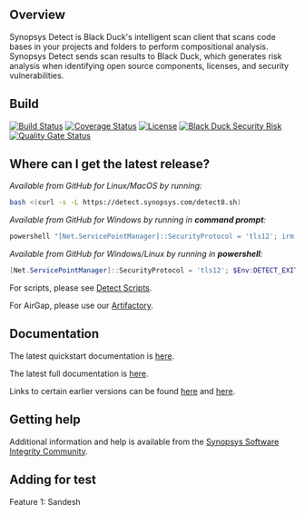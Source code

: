 ## Overview

Synopsys Detect is Black Duck's intelligent scan client that scans code bases in your projects and folders to perform compositional analysis. Synopsys Detect sends scan results to Black Duck, which generates risk analysis when identifying open source components, licenses, and security vulnerabilities.

## Build

[![Build Status](https://travis-ci.org/blackducksoftware/hub-gradle-plugin.svg?branch=master)](https://travis-ci.org/blackducksoftware/synopsys-detect)
[![Coverage Status](https://coveralls.io/repos/github/blackducksoftware/synopsys-detect/badge.svg?branch=master)](https://coveralls.io/github/blackducksoftware/synopsys-detect?branch=master)
[![License](https://img.shields.io/badge/License-Apache%202.0-blue.svg)](https://opensource.org/licenses/Apache-2.0)
[![Black Duck Security Risk](https://copilot.blackducksoftware.com/github/repos/blackducksoftware/synopsys-detect/branches/master/badge-risk.svg)](https://copilot.blackducksoftware.com/github/repos/blackducksoftware/synopsys-detect/branches/master)
[![Quality Gate Status](https://sonarcloud.io/api/project_badges/measure?project=com.synopsys.integration%3Asynopsys-detect&metric=alert_status)](https://sonarcloud.io/dashboard?id=com.synopsys.integration%3Asynopsys-detect)

## Where can I get the latest release?

*Available from GitHub for Linux/MacOS by running:*

```bash
bash <(curl -s -L https://detect.synopsys.com/detect8.sh)
```

*Available from GitHub for Windows by running in **command prompt**:*

```cmd
powershell "[Net.ServicePointManager]::SecurityProtocol = 'tls12'; irm https://detect.synopsys.com/detect8.ps1?$(Get-Random) | iex; detect"
```

*Available from GitHub for Windows/Linux by running in **powershell**:*
```powershell
[Net.ServicePointManager]::SecurityProtocol = 'tls12'; $Env:DETECT_EXIT_CODE_PASSTHRU=1; irm https://detect.synopsys.com/detect8.ps1?$(Get-Random) | iex; detect
```

For scripts, please see [Detect Scripts](https://github.com/synopsys-sig/synopsys-detect-scripts).

For AirGap, please use our [Artifactory](https://sig-repo.synopsys.com/webapp/#/artifacts/browse/tree/General/bds-integrations-release/com/synopsys/integration/synopsys-detect).

## Documentation

The latest quickstart documentation is [here](https://sig-product-docs.synopsys.com/bundle/integrations-detect/page/gettingstarted/quickstart.html).

The latest full documentation is [here](https://sig-product-docs.synopsys.com/bundle/integrations-detect/page/introduction.html).

Links to certain earlier versions can be found [here](https://community.synopsys.com/s/user-guide-archive) and [here](https://detect.synopsys.com/docs).

## Getting help

Additional information and help is available from the
[Synopsys Software Integrity Community](https://community.synopsys.com/s/).

## Adding for test

Feature 1: Sandesh